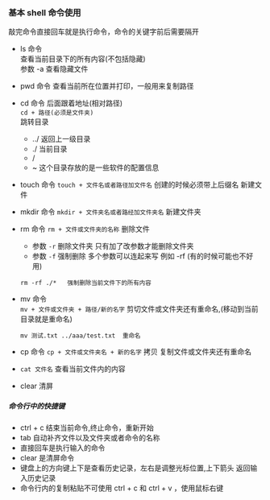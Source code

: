 ### 基本 shell 命令使用
敲完命令直接回车就是执行命令，命令的关键字前后需要隔开
- ls 命令   
  查看当前目录下的所有内容(不包括隐藏)  
  参数 -a 查看隐藏文件

- pwd 命令
  查看当前所在位置并打印，一般用来复制路径

- cd 命令 后面跟着地址(相对路径)  
  `cd + 路径(必须是文件夹)`     
  跳转目录
  - ../     返回上一级目录
  - ./ 当前目录
  - /   
  - ~  这个目录存放的是一些软件的配置信息

- touch 命令
  `touch + 文件名或者路径加文件名`   创建的时候必须带上后缀名
  新建文件

- mkdir 命令 
  `mkdir + 文件夹名或者路经加文件夹名`
  新建文件夹

- rm 命令
  `rm + 文件或文件夹的名称`
  删除文件
  - 参数 `-r` 删除文件夹 只有加了改参数才能删除文件夹
  - 参数 `-f` 强制删除  多个参数可以连起来写 例如  -rf (有的时候可能也不好用)

  ```shell
  rm -rf ./*   强制删除当前文件下的所有内容 
  ```

- mv 命令    
  `mv + 文件或文件夹 + 路径/新的名字`
  剪切文件或文件夹还有重命名,(移动到当前目录就是重命名)
  ```shell
  mv 测试.txt ../aaa/test.txt  重命名
  ```

- cp 命令
  `cp + 文件或文件夹名 + 新的名字` 拷贝
  复制文件或文件夹还有重命名

- `cat 文件名` 查看当前文件内的内容

- clear 清屏


##### 命令行中的快捷键
- ctrl + c 结束当前命令,终止命令，重新开始
- tab 自动补齐文件以及文件夹或者命令的名称
- 直接回车是执行输入的命令
- clear 是清屏命令
- 键盘上的方向键上下是查看历史记录，左右是调整光标位置,上下箭头 返回输入历史记录
- 命令行内的复制粘贴不可使用 ctrl + c  和 ctrl + v ，使用鼠标右键